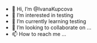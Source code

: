 - 👋 Hi, I’m @IvanaKupcova
- 👀 I’m interested in testing
- 🌱 I’m currently learning testing
- 💞️ I’m looking to collaborate on ...
- 📫 How to reach me ...

<!---
IvanaKupcova/IvanaKupcova is a ✨ special ✨ repository because its `README.md` (this file) appears on your GitHub profile.
You can click the Preview link to take a look at your changes.
--->
